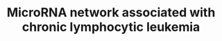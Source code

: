 ---
annotations:
- type: Cell Type Ontology
  value: B cell
- type: Disease Ontology
  value: chronic lymphocytic leukemia
- type: Pathway Ontology
  value: altered p53 signaling pathway
authors:
- Khanspers
description: MicroRNA network associated with Chronic lymphocytic leukemia (CLL).
  The pink interactions represent effects of deletions/mutations. The mir15/16-p53
  feedback circuit was originally described in Fabbri et al.
last-edited: 2018-11-29
organisms:
- Homo sapiens
redirect_from:
- /index.php/Pathway:WP4399
- /instance/WP4399
schema-jsonld:
- '@context': https://schema.org/
  '@id': https://wikipathways.github.io/pathways/WP4399.html
  '@type': Dataset
  creator:
    '@type': Organization
    name: WikiPathways
  description: MicroRNA network associated with Chronic lymphocytic leukemia (CLL).
    The pink interactions represent effects of deletions/mutations. The mir15/16-p53
    feedback circuit was originally described in Fabbri et al.
  keywords:
  - MIR16-1
  - ZAP70
  - MIR34A
  - MCL1
  - BCL2
  - MIR15A
  - MIR34B
  - MIR34C
  - TP53
  license: CC0
  name: MicroRNA network associated with chronic lymphocytic leukemia
seo: CreativeWork
title: MicroRNA network associated with chronic lymphocytic leukemia
wpid: WP4399
---